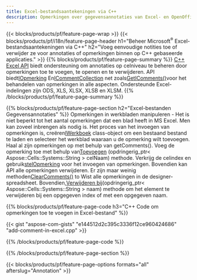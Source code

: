 ```yaml
---
title: Excel-bestandsaantekeningen via C++
description: Opmerkingen over gegevensannotaties van Excel- en OpenOffice-spreadsheets toevoegen of verwijderen met de C++-bibliotheek.
---
```

{{< blocks/products/pf/feature-page-wrap >}}
{{< blocks/products/pf/i18n/feature-page-header h1="Beheer Microsoft<sup>&reg;</sup> Excel-bestandsaantekeningen via C++" h2="Voeg eenvoudige notities toe of verwijder ze voor annotaties of opmerkingen binnen op C++ gebaseerde applicaties." >}}
{{% blocks/products/pf/feature-page-summary %}}
[C++ Excel API](/cells/nl/cpp/) biedt ondersteuning om annotaties op celniveau te beheren door opmerkingen toe te voegen, te openen en te verwijderen. API biedt[IOpmerking](https://reference.aspose.com/cells/cpp/class/aspose.cells.i_comment) En[ICommentCollection](https://reference.aspose.com/cells/cpp/class/aspose.cells.i_comment_collection) net zoals[GetIComments()](https://reference.aspose.com/cells/cpp/class/aspose.cells.i_worksheet#ae7cce5f85b7b25a1e5c58df1b613ca5a)voor het behandelen van opmerkingen in alle aspecten. Ondersteunde Excel-indelingen zijn ODS, XLS, XLSX, XLSB en XLSM.
{{% /blocks/products/pf/feature-page-summary %}}

{{% blocks/products/pf/feature-page-section h2="Excel-bestanden Gegevensannotaties" %}}
 Opmerkingen in werkbladen manipuleren - Het is niet beperkt tot het aantal opmerkingen dat een blad heeft in MS Excel. Men kan zoveel inbrengen als nodig is. Het proces van het invoegen van opmerkingen is, creëren[IWerkboek](https://reference.aspose.com/cells/cpp/class/aspose.cells.i_workbook) class-object om een bestaand bestand te laden en selecteer het werkblad waaraan u de opmerking wilt toevoegen. Haal al zijn opmerkingen op met behulp van getComments(). Voeg de opmerking toe met behulp van[Toevoegen](https://reference.aspose.com/cells/cpp/class/aspose.cells.i_comment_collection#a3f014415e292fa15c6220e9727dad384) (opdringerig_ptr< Aspose::Cells::Systems::String > celNaam) methode. Verkrijg de celindex en gebruik[stelOpmerking](https://reference.aspose.com/cells/cpp/class/aspose.cells.i_comment#a791b9d4e9bf3975709a7f93b5db09580) voor het invoegen van opmerkingen. Bovendien kan API alle opmerkingen verwijderen. Er zijn maar weinig methoden[ClearComments()](https://reference.aspose.com/cells/cpp/class/aspose.cells.i_worksheet#ad4e0ea291ae60fc1b5d815e520edc6c3) to Wist alle opmerkingen in de designer-spreadsheet. Bovendien,[Verwijderen bij](https://reference.aspose.com/cells/cpp/class/aspose.cells.i_worksheet_collection#addabcc7d7d76874694018fb3ba37b72c)(opdringerig_ptr< Aspose::Cells::Systems::String > naam) methode om het element te verwijderen bij een opgegeven index of met een opgegeven naam.

{{% blocks/products/pf/feature-page-code h3="C++ Code om opmerkingen toe te voegen in Excel-bestand" %}}

{{< gist "aspose-com-gists" "e144512d2c395c3336f12ce960424686" "add-comment-in-excel.cpp" >}}

{{% /blocks/products/pf/feature-page-code %}}

{{% /blocks/products/pf/feature-page-section %}}

{{< blocks/products/pf/feature-page-options formats="all" afterslug="Annotation" >}}
